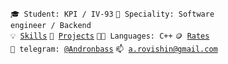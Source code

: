 <code>🎓 Student: KPI / IV-93</code>
<code>👷 Speciality: Software engineer / Backend</code><br>
<code>💡 [Skills](SKILLS.md)</code>
<code>🧻 [Projects](PROJECTS.md)</code>
<code>🧑‍💻 Languages: C++</code>
<code>🪙 [Rates](RATES.md)</code><br>
<code>💬 telegram: [@Andronbass](https://telegram.me/Andronbass)</code>
<code>📫 [a.rovishin@gmail.com](mailto:a.rovishin@gmail.com)</code>
